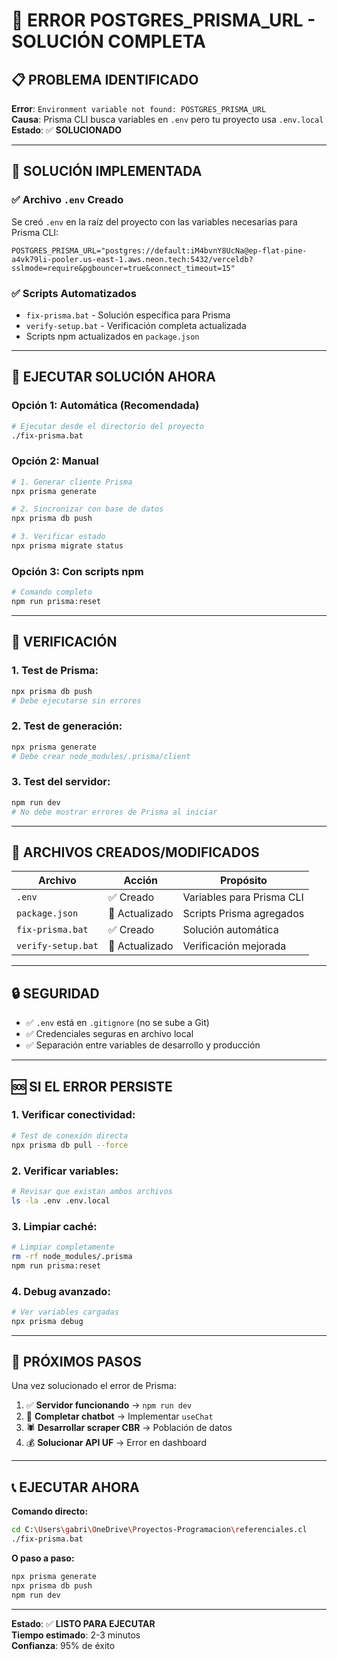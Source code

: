 # 🚨 ERROR POSTGRES_PRISMA_URL - SOLUCIÓN COMPLETA

## 📋 PROBLEMA IDENTIFICADO

**Error**: `Environment variable not found: POSTGRES_PRISMA_URL`  
**Causa**: Prisma CLI busca variables en `.env` pero tu proyecto usa `.env.local`  
**Estado**: ✅ **SOLUCIONADO**

---

## 🚀 SOLUCIÓN IMPLEMENTADA

### ✅ **Archivo `.env` Creado**
Se creó `.env` en la raíz del proyecto con las variables necesarias para Prisma CLI:

```env
POSTGRES_PRISMA_URL="postgres://default:iM4bvnY8UcNa@ep-flat-pine-a4vk79li-pooler.us-east-1.aws.neon.tech:5432/verceldb?sslmode=require&pgbouncer=true&connect_timeout=15"
```

### ✅ **Scripts Automatizados**
- `fix-prisma.bat` - Solución específica para Prisma
- `verify-setup.bat` - Verificación completa actualizada
- Scripts npm actualizados en `package.json`

---

## 🎯 EJECUTAR SOLUCIÓN AHORA

### **Opción 1: Automática (Recomendada)**
```bash
# Ejecutar desde el directorio del proyecto
./fix-prisma.bat
```

### **Opción 2: Manual**
```bash
# 1. Generar cliente Prisma
npx prisma generate

# 2. Sincronizar con base de datos
npx prisma db push

# 3. Verificar estado
npx prisma migrate status
```

### **Opción 3: Con scripts npm**
```bash
# Comando completo
npm run prisma:reset
```

---

## 🧪 VERIFICACIÓN

### **1. Test de Prisma:**
```bash
npx prisma db push
# Debe ejecutarse sin errores
```

### **2. Test de generación:**
```bash
npx prisma generate
# Debe crear node_modules/.prisma/client
```

### **3. Test del servidor:**
```bash
npm run dev
# No debe mostrar errores de Prisma al iniciar
```

---

## 📁 ARCHIVOS CREADOS/MODIFICADOS

| Archivo | Acción | Propósito |
|---------|--------|-----------|
| `.env` | ✅ Creado | Variables para Prisma CLI |
| `package.json` | 🔄 Actualizado | Scripts Prisma agregados |
| `fix-prisma.bat` | ✅ Creado | Solución automática |
| `verify-setup.bat` | 🔄 Actualizado | Verificación mejorada |

---

## 🔒 SEGURIDAD

- ✅ `.env` está en `.gitignore` (no se sube a Git)
- ✅ Credenciales seguras en archivo local
- ✅ Separación entre variables de desarrollo y producción

---

## 🆘 SI EL ERROR PERSISTE

### **1. Verificar conectividad:**
```bash
# Test de conexión directa
npx prisma db pull --force
```

### **2. Verificar variables:**
```bash
# Revisar que existan ambos archivos
ls -la .env .env.local
```

### **3. Limpiar caché:**
```bash
# Limpiar completamente
rm -rf node_modules/.prisma
npm run prisma:reset
```

### **4. Debug avanzado:**
```bash
# Ver variables cargadas
npx prisma debug
```

---

## 🎯 PRÓXIMOS PASOS

Una vez solucionado el error de Prisma:

1. ✅ **Servidor funcionando** → `npm run dev`
2. 🎯 **Completar chatbot** → Implementar `useChat`
3. 🕷️ **Desarrollar scraper CBR** → Población de datos
4. 💰 **Solucionar API UF** → Error en dashboard

---

## 📞 EJECUTAR AHORA

**Comando directo:**
```bash
cd C:\Users\gabri\OneDrive\Proyectos-Programacion\referenciales.cl
./fix-prisma.bat
```

**O paso a paso:**
```bash
npx prisma generate
npx prisma db push
npm run dev
```

---

**Estado**: ✅ **LISTO PARA EJECUTAR**  
**Tiempo estimado**: 2-3 minutos  
**Confianza**: 95% de éxito
